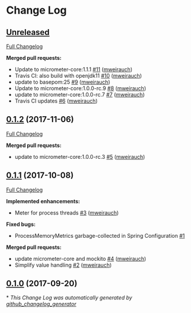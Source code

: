 # Change Log

## [Unreleased](https://github.com/mweirauch/micrometer-jvm-extras/tree/HEAD)

[Full Changelog](https://github.com/mweirauch/micrometer-jvm-extras/compare/0.1.2...HEAD)

**Merged pull requests:**

- Update to micrometer-core:1.1.1 [\#11](https://github.com/mweirauch/micrometer-jvm-extras/pull/11) ([mweirauch](https://github.com/mweirauch))
- Travis CI: also build with openjdk11 [\#10](https://github.com/mweirauch/micrometer-jvm-extras/pull/10) ([mweirauch](https://github.com/mweirauch))
- update to basepom:25 [\#9](https://github.com/mweirauch/micrometer-jvm-extras/pull/9) ([mweirauch](https://github.com/mweirauch))
- Update to micrometer-core:1.0.0-rc.9 [\#8](https://github.com/mweirauch/micrometer-jvm-extras/pull/8) ([mweirauch](https://github.com/mweirauch))
- update to micrometer-core:1.0.0-rc.7 [\#7](https://github.com/mweirauch/micrometer-jvm-extras/pull/7) ([mweirauch](https://github.com/mweirauch))
- Travis CI updates [\#6](https://github.com/mweirauch/micrometer-jvm-extras/pull/6) ([mweirauch](https://github.com/mweirauch))

## [0.1.2](https://github.com/mweirauch/micrometer-jvm-extras/tree/0.1.2) (2017-11-06)
[Full Changelog](https://github.com/mweirauch/micrometer-jvm-extras/compare/0.1.1...0.1.2)

**Merged pull requests:**

- update to micrometer-core:1.0.0-rc.3 [\#5](https://github.com/mweirauch/micrometer-jvm-extras/pull/5) ([mweirauch](https://github.com/mweirauch))

## [0.1.1](https://github.com/mweirauch/micrometer-jvm-extras/tree/0.1.1) (2017-10-08)
[Full Changelog](https://github.com/mweirauch/micrometer-jvm-extras/compare/0.1.0...0.1.1)

**Implemented enhancements:**

- Meter for process threads [\#3](https://github.com/mweirauch/micrometer-jvm-extras/pull/3) ([mweirauch](https://github.com/mweirauch))

**Fixed bugs:**

- ProcessMemoryMetrics garbage-collected in Spring Configuration [\#1](https://github.com/mweirauch/micrometer-jvm-extras/issues/1)

**Merged pull requests:**

- update micrometer-core and mockito [\#4](https://github.com/mweirauch/micrometer-jvm-extras/pull/4) ([mweirauch](https://github.com/mweirauch))
- Simplify value handling [\#2](https://github.com/mweirauch/micrometer-jvm-extras/pull/2) ([mweirauch](https://github.com/mweirauch))

## [0.1.0](https://github.com/mweirauch/micrometer-jvm-extras/tree/0.1.0) (2017-09-20)


\* *This Change Log was automatically generated by [github_changelog_generator](https://github.com/skywinder/Github-Changelog-Generator)*